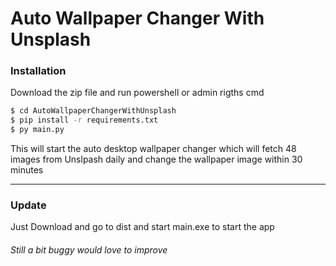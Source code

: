 # Auto Wallpaper Changer With Unsplash

### Installation

Download the zip file and run powershell or admin rigths cmd 

```sh
$ cd AutoWallpaperChangerWithUnsplash
$ pip install -r requirements.txt
$ py main.py
```
This will start the auto desktop wallpaper changer which will fetch 48 images from Unslpash daily and change the wallpaper image within 30 minutes

---

### Update
Just Download and go to dist and start main.exe to start the app 

###### Still a bit buggy would love to improve
